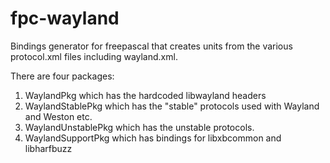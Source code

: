 # fpc-wayland

Bindings generator for freepascal that creates units from the various protocol.xml files including wayland.xml.

There are four packages: 

1. WaylandPkg which has the hardcoded libwayland headers
2. WaylandStablePkg which has the "stable" protocols used with Wayland and Weston etc.
3. WaylandUnstablePkg which has the unstable protocols.
4. WaylandSupportPkg which has bindings for libxbcommon and libharfbuzz


